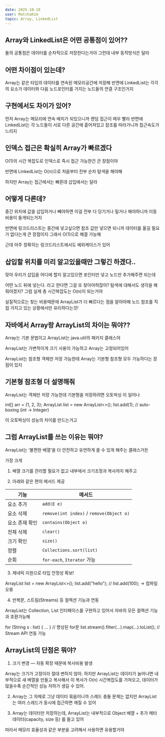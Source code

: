 ```yaml
---
date: 2025-10-10
user: MatchaKim
topic: Array, LinkedList
---
```


## Array와 LinkedList은 어떤 공통점이 있어??

둘의 공통점은 데이터를 순차적으로 저장한다는거야 그런데 내부 동작방식은 달라

## 어떤 차이점이 있는데?

Array는 같은 타입의 데이터를 연속된 메모리공간에 저장해 반면에 LinkedList는 각각의 요소가 데이터와 다음 노드포인터를 가지는 노드들의 연결 구조인거지

## 구현에서도 차이가 있어?

먼저 Array는 메모리에 연속 배치가 되있으니까 랜덤 접근이 매우 빨라
반면에 LinkedList는 각 노드들이 서로 다른 공간에 흩어져있고 참조를 따라가니까 접근속도가 느리지

## 인덱스 접근은 확실히 Array가 빠르겠다

O(1)의 시간 복잡도로 인덱스로 즉시 접근 가능한건 큰 장점이야

반면에 LinkedList는 O(n)으로 처음부터 전부 순차 탐색을 해야해

하지만 Array는 접근에서는 빠른데 삽입에서는 달라

## 어떻게 다른데?

중간 위치에 값을 삽입하거나 빼야하면 이걸 전부 다 당기거나 밀거나 해야하니까 이동비용이 들게되는거지

반면에 링크드리스트는 중간에 넣고싶으면 참조 값만 넣으면 되니까 데이터를 옮길 필요가 없다는게 큰 장점이지 그래서 O(1)으로 해결 가능해

근데 아주 정확히는 링크드리스트에서도 예외케이스가 있어

## 삽입할 위치를 미리 알고있을때만 그렇긴 하겠다..

맞아 우리가 삽입을 어디에 할지 알고있으면 포인터만 넣고 노드만 추가해주면 되는데

어떤 노드 뒤에 넣는다. 라고 한다면 그걸 또 찾아야하잖아? 탐색에 대해서도 생각을 해줘야겠지? 그럼 실제 총 시간복잡도는 O(n)이 되는거야

실질적으로는 찾는 비용때문에 ArrayList가 더 빠르다는 점을 알아야해
노드 참조를 직접 가지고 있는 상황에서만 유리하다는것!

## 자바에서 Array랑 ArrayList의 차이는 뭐야??

Array는 기본 문법이고 ArrayList는 java.util의 패키지 클래스야

ArrayList는 가변적이게 크기 사용이 가능하고 Array는 고정되어있어

ArrayList는 참조형 객체만 저장 가능한데 Array는 기본형 참조형 모두 가능하다는 장점이 있지

## 기본형 참조형 더 설명해줘

ArrayList는 객체만 저장 가능한데 기본형을 저장하려면 오토박싱 이 일어나

int[] arr = {1, 2, 3};
ArrayList<Integer> list = new ArrayList<>();
list.add(1); // auto-boxing (int → Integer)

이 오토박싱이 성능의 차이를 만드는거고

## 그럼 ArrayList를 쓰는 이유는 뭐야?

ArrayList는 ‘불편한 배열’을 더 안전하고 유연하게 쓸 수 있게 해주는 클래스거든

가장 크게

1. 배열 크기를 관리할 필요가 없고 내부에서 크기조정과 복사까지 해주고

2. 아래와 같은 편의 메서드 제공

| 기능           | 메서드                                   |
| -------------- | ---------------------------------------- |
| 요소 추가      | `add(E e)`                               |
| 요소 삭제      | `remove(int index)` / `remove(Object o)` |
| 요소 존재 확인 | `contains(Object o)`                     |
| 전체 삭제      | `clear()`                                |
| 크기 확인      | `size()`                                 |
| 정렬           | `Collections.sort(list)`                 |
| 순회           | `for-each`, `Iterator` 가능              |

3. 제네릭 지원으로 타입 안정성 확보!

ArrayList<String> list = new ArrayList<>();
list.add("hello");
// list.add(100); -> 컴파일 오류

4. 반복문, 스트림(Streams) 등 컬렉션 기능과 연동

ArrayList는 Collection, List 인터페이스를 구현하고 있어서 자바의 모든 컬렉션 기능과 호환가능해

for (String s : list) { ... } // 향상된 for문
list.stream().filter(...).map(...).toList(); // Stream API 연동 가능

## ArrayList의 단점은 뭐야?

1. 크기 변경 — 자동 확장 때문에 복사비용 발생

Array는 크기가 고정이라 절대 변하지 않아.
하지만 ArrayList는 데이터가 늘어나면 내부적으로 새 배열을 만들고 복사해서 이 복사가 O(n) 시간복잡도를 가져오고, 데이터가 많을수록 순간적인 성능 저하가 생길 수 있어.

2. Array는 그 자체로 그냥 데이터 묶음이니까 스레드 충돌 문제는 없지만 ArrayList는 여러 스레드가 동시에 접근하면 깨질 수 있어

3. Array는 데이터만 저장하는데, ArrayList는 내부적으로 Object 배열 + 추가 메타데이터(capacity, size 등) 를 들고 있어

따라서 메모리 효율성과 같은 부분을 고려해서 사용하면 유용할거야
